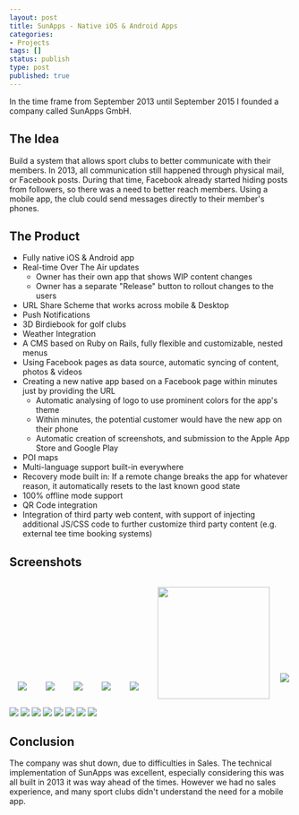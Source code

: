 ```yaml
---
layout: post
title: SunApps - Native iOS & Android Apps
categories:
- Projects
tags: []
status: publish
type: post
published: true
---
```


In the time frame from September 2013 until September 2015 I founded a company called SunApps GmbH.

## The Idea

Build a system that allows sport clubs to better communicate with their members. In 2013, all communication still happened through physical mail, or Facebook posts. During that time, Facebook already started hiding posts from followers, so there was a need to better reach members. Using a mobile app, the club could send messages directly to their member's phones.

## The Product

- Fully native iOS & Android app
- Real-time Over The Air updates
  - Owner has their own app that shows WIP content changes
  - Owner has a separate "Release" button to rollout changes to the users
- URL Share Scheme that works across mobile & Desktop
- Push Notifications
- 3D Birdiebook for golf clubs
- Weather Integration
- A CMS based on Ruby on Rails, fully flexible and customizable, nested menus
- Using Facebook pages as data source, automatic syncing of content, photos & videos
- Creating a new native app based on a Facebook page within minutes just by providing the URL
  - Automatic analysing of logo to use prominent colors for the app's theme
  - Within minutes, the potential customer would have the new app on their phone
  - Automatic creation of screenshots, and submission to the Apple App Store and Google Play
- POI maps
- Multi-language support built-in everywhere
- Recovery mode built in: If a remote change breaks the app for whatever reason, it automatically resets to the last known good state
- 100% offline mode support
- QR Code integration
- Integration of third party web content, with support of injecting additional JS/CSS code to further customize third party content (e.g. external tee time booking systems)

## Screenshots

<img class="sunapps-screenshot" src="/assets/posts/sunapps/ios-1.png" />
<img class="sunapps-screenshot" src="/assets/posts/sunapps/ios-2.png" />
<img class="sunapps-screenshot" src="/assets/posts/sunapps/ios-3.png" />
<img class="sunapps-screenshot" src="/assets/posts/sunapps/ios-4.png" />
<img class="sunapps-screenshot" src="/assets/posts/sunapps/ios-5.png" />
<img class="sunapps-screenshot" src="/assets/posts/sunapps/sunapps-birdiebook.png" style="width: 200px" />

<img src="/assets/posts/sunapps/cms-1.png" style="margin-bottom: 30px" />
<img src="/assets/posts/sunapps/sunapps-1.png" />
<img src="/assets/posts/sunapps/sunapps-2.png" />
<img src="/assets/posts/sunapps/sunapps-3.png" />
<img src="/assets/posts/sunapps/sunapps-4.png" />
<img src="/assets/posts/sunapps/sunapps-5.png" />
<img src="/assets/posts/sunapps/sunapps-6.png" />
<img src="/assets/posts/sunapps/sunapps-cms1.png" />
<img src="/assets/posts/sunapps/sunapps-cms2.png" />

<style type="text/css">
  .sunapps-screenshot {
    max-height: 500px;
    margin: 15px;
  }
</style>

## Conclusion

The company was shut down, due to difficulties in Sales. The technical implementation of SunApps was excellent, especially considering this was all built in 2013 it was way ahead of the times. However we had no sales experience, and many sport clubs didn't understand the need for a mobile app.
